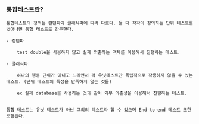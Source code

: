 ### 통합테스트란?
    
    통합테스트의 정의는 런던파와 클래식파에 따라 다르다. 둘 다 각각이 정의하는 단위 테스트를 벗어나면 통합 테스트로 간주한다.
    
    - 런던파
        
        test double을 사용하지 않고 실제 의존하는 객체를 이용해서 진행하는 테스트. 
        
    - 클래식파
        
        하나의 행동 단위가 아니고 느리면서 각 유닛테스트간 독립적으로 작용하지 않을 수 있는 테스트. (단위 테스트의 특성을 만족하지 않는 것들)
        
        ex 실제 database를 사용하는 것과 같이 외부 의존성을 이용해서 진행하는 테스트.
        
    
    통합 테스트는 유닛 테스트가 아닌 그외의 테스트라 할 수 있으며 End-to-end 테스트 또한 포함된다.